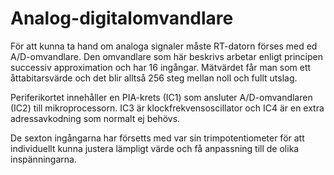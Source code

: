 # Analog-digitalomvandlare
För att kunna ta hand om analoga signaler måste RT-datorn förses med ed A/D-omvandlare. Den omvandlare som här beskrivs arbetar enligt principen successiv approximation och har 16 ingångar. Mätvärdet får man som ett åttabitarsvärde och det blir alltså 256 steg mellan noll och fullt utslag.

Periferikortet innehåller en PIA-krets (IC1) som ansluter A/D-omvandlaren (IC2) till mikroprocessorn. IC3 är klockfrekvensoscillator och IC4 är en extra adressavkodning som normalt ej behövs.

De sexton ingångarna har försetts med  var sin trimpotentiometer för att individuellt kunna justera lämpligt värde och få anpassning till de olika inspänningarna.
